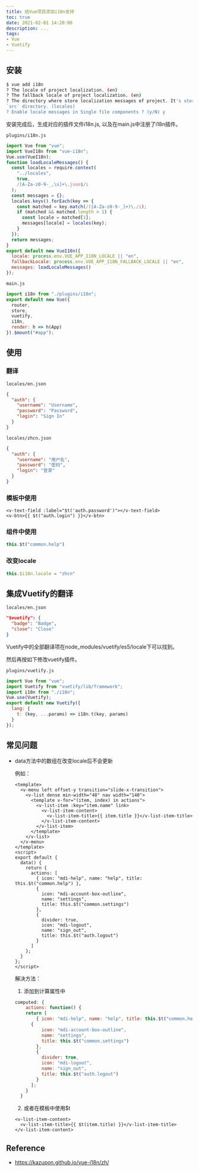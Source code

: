 ```yaml
---
title: 给Vue项目添加i18n支持
toc: true
date: 2021-02-01 14:20:00
description: ...
tags:
- Vue
- Vuetify
---
```


## 安装

```bash
$ vue add i18n
? The locale of project localization. (en) 
? The fallback locale of project localization. (en) 
? The directory where store localization messages of project. It's stored under 
`src` directory. (locales) 
? Enable locale messages in Single file components ? (y/N) y
```

安装完成后，生成对应的插件文件i18n.js, 以及在main.js中注册了i18n插件。

`plugins/i18n.js`

```js
import Vue from "vue";
import VueI18n from "vue-i18n";
Vue.use(VueI18n);
function loadLocaleMessages() {
  const locales = require.context(
    "../locales",
    true,
    /[A-Za-z0-9-_,\s]+\.json$/i
  );
  const messages = {};
  locales.keys().forEach(key => {
    const matched = key.match(/([A-Za-z0-9-_]+)\./i);
    if (matched && matched.length > 1) {
      const locale = matched[1];
      messages[locale] = locales(key);
    }
  });
  return messages;
}
export default new VueI18n({
  locale: process.env.VUE_APP_I18N_LOCALE || "en",
  fallbackLocale: process.env.VUE_APP_I18N_FALLBACK_LOCALE || "en",
  messages: loadLocaleMessages()
});
```

`main.js`

```js
import i18n from "./plugins/i18n";
export default new Vue({
  router,
  store,
  vuetify,
  i18n,
  render: h => h(App)
}).$mount("#app");
```

## 使用

### 翻译

`locales/en.json`

```json
{
  "auth": {
    "username": "Username",
    "password": "Password",
    "login": "Sign In"
  }
}
```

`locales/zhcn.json`

```json
{
  "auth": {
    "username": "用户名",
    "password": "密码",
    "login": "登录"
  }
}
```

### 模板中使用

```vue
<v-text-field :label="$t('auth.password')"></v-text-field>
<v-btn>{{ $t("auth.login") }}</v-btn>
```

### 组件中使用

```js
this.$t("common.help")
```

### 改变locale

```js
this.$i18n.locale = "zhcn"
```

## 集成Vuetify的翻译

`locales/en.json`

```json
"$vuetify": {
  "badge": "Badge",
  "close": "Close"
}
```

Vuetify中的全部翻译项在node_modules/vuetify/es5/locale下可以找到。

然后再按如下修改vuetify插件。

`plugins/vuetify.js`

```js
import Vue from "vue";
import Vuetify from "vuetify/lib/framework";
import i18n from "./i18n";
Vue.use(Vuetify);
export default new Vuetify({
  lang: {
    t: (key, ...params) => i18n.t(key, params)
  }
});
```

## 常见问题

- data方法中的数组在改变locale后不会更新

  例如：

  ```vue
  <template>
    <v-menu left offset-y transition="slide-x-transition">
      <v-list dense min-width="48" nav width="140">
        <template v-for="(item, index) in actions">
          <v-list-item :key="item.name" link>
            <v-list-item-content>
              <v-list-item-title>{{ item.title }}</v-list-item-title>
            </v-list-item-content>
          </v-list-item>
        </template>
      </v-list>
    </v-menu>
  </template>
  <script>
  export default {
    data() {
      return {
        actions: [
          { icon: "mdi-help", name: "help", title: this.$t("common.help") },
          {
            icon: "mdi-account-box-outline",
            name: "settings",
            title: this.$t("common.settings")
          },
          {
            divider: true,
            icon: "mdi-logout",
            name: "sign_out",
            title: this.$t("auth.logout")
          }
        ]
      };
    }
  };
  </script>
  ```
  
  解决方法：
  
  1. 添加到计算属性中
  
    ```js
  computed: {
        actions: function() {
        return [
            { icon: "mdi-help", name: "help", title: this.$t("common.help") },
          {
              icon: "mdi-account-box-outline",
              name: "settings",
              title: this.$t("common.settings")
            },
            {
              divider: true,
              icon: "mdi-logout",
              name: "sign_out",
              title: this.$t("auth.logout")
            }
          ];
        }
      }
    ```
  
  2. 或者在模板中使用$t
  
    ```vue
    <v-list-item-content>
      <v-list-item-title>{{ $t(item.title) }}</v-list-item-title>
  </v-list-item-content> 
    ```

## Reference

- https://kazupon.github.io/vue-i18n/zh/

